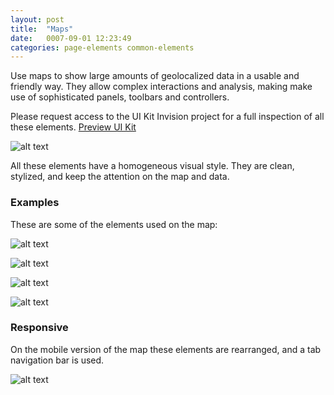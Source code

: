 ```yaml
---
layout: post
title:  "Maps"
date:   0007-09-01 12:23:49
categories: page-elements common-elements
---
```


Use maps to show large amounts of geolocalized data in a usable and friendly way.
They allow complex interactions and analysis, making make use of sophisticated panels,
toolbars and controllers.

<div class="advice">
  <p class="advice_content">Please request access to the UI Kit Invision project for a full inspection of all these elements.  <a class="btn btn--download" href="https://invis.io/82QPKXD964H">Preview UI Kit</a></p>
</div>


![alt text][map]

All these elements have a homogeneous visual style. They are clean, stylized, and keep
the attention on the map and data.

### Examples

These are some of the elements used on the map:

![alt text][datasets-panel]

![alt text][map-settings]

![alt text][legend-panel]

![alt text][analysis-panel]

### Responsive

On the mobile version of the map these elements are rearranged, and a tab navigation bar is used.

![alt text][map-mobile]



[map]: /gfw-style-guides/images/posts/common-elements/maps/09-01-map.png "map"
[datasets-panel]: /gfw-style-guides/images/posts/common-elements/maps/09-02-datasets-panel.png "datasets panel"
[map-settings]: /gfw-style-guides/images/posts/common-elements/maps/09-03-map-settings.png "map settings"
[legend-panel]: /gfw-style-guides/images/posts/common-elements/maps/09-04-legend-panel.png "legend panel"
[analysis-panel]: /gfw-style-guides/images/posts/common-elements/maps/09-05-analysis-panel.png "analysis panel"
[map-mobile]: /gfw-style-guides/images/posts/common-elements/maps/09-06-mobile.png "map mobile"
